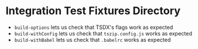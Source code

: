 # Integration Test Fixtures Directory

- `build-options` lets us check that TSDX's flags work as expected
- `build-withConfig` lets us check that `tszip.config.js` works as expected
- `build-withBabel` lets us check that `.babelrc` works as expected
